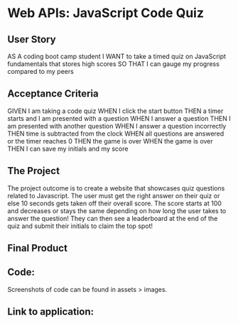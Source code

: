 # Web APIs: JavaScript Code Quiz

## User Story
AS A coding boot camp student
I WANT to take a timed quiz on JavaScript fundamentals that stores high scores
SO THAT I can gauge my progress compared to my peers

## Acceptance Criteria
GIVEN I am taking a code quiz
WHEN I click the start button
THEN a timer starts and I am presented with a question
WHEN I answer a question
THEN I am presented with another question
WHEN I answer a question incorrectly
THEN time is subtracted from the clock
WHEN all questions are answered or the timer reaches 0
THEN the game is over
WHEN the game is over
THEN I can save my initials and my score

## The Project
The project outcome is to create a website that showcases quiz questions related to Javascript. The user must get the right answer on their quiz or else 10 seconds gets taken off their overall score. The score starts at  100 and decreases or stays the same depending on how long the user takes to answer the question! They can then see a leaderboard at the end of the quiz and submit their initials to claim the top spot!

## Final Product

## Code:
Screenshots of code can  be found in assets > images. 

## Link to application: 